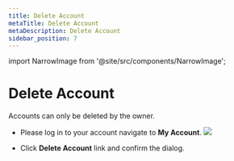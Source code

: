 ```yaml
---
title: Delete Account
metaTitle: Delete Account
metaDescription: Delete Account
sidebar_position: 7
---
```


import NarrowImage from '@site/src/components/NarrowImage';

# Delete Account

Accounts can only be deleted by the owner. 

- Please log in to your account navigate to **My Account**. 
![](<https://cdn.appcircle.io/docs/assets/myaccount-delete1.png>)


- Click **Delete Account** link and confirm the dialog.

<NarrowImage src="https://cdn.appcircle.io/docs/assets/myaccount-delete2.png" />
